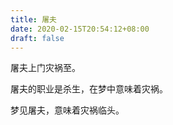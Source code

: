```yaml
---
title: 屠夫
date: 2020-02-15T20:54:12+08:00
draft: false
---
```


屠夫上门灾祸至。<br>


屠夫的职业是杀生，在梦中意味着灾祸。<br>


梦见屠夫，意味着灾祸临头。<br>
